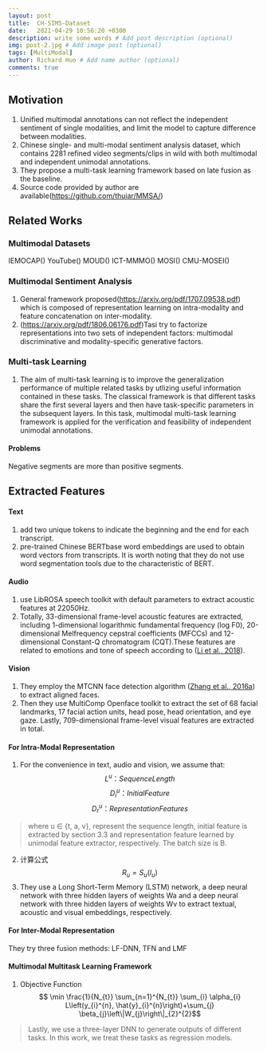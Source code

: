 ```yaml
---
layout: post
title:  CH-SIMS-Dataset
date:   2021-04-29 10:56:20 +0300
description: write some words # Add post description (optional)
img: post-2.jpg # Add image post (optional)
tags: [MultiModal]
author: Richard Huo # Add name author (optional)
comments: true
---
```


## Motivation
1. Unified multimodal annotations can not reflect the independent sentiment of single modalities, and limit the model to capture difference between modalities.
2. Chinese single- and multi-modal sentiment analysis dataset, which contains 2281 refined video segments/clips in wild with both multimodal and independent unimodal annotations.
3. They propose a multi-task learning framework based on late fusion as the baseline.
4. Source code provided by author are available(https://github.com/thuiar/MMSA/)

## Related Works

### Multimodal Datasets
IEMOCAP()
YouTube()
MOUD()
ICT-MMMO()
MOSI()
CMU-MOSEI()

### Multimodal Sentiment Analysis
1. General framework proposed(https://arxiv.org/pdf/1707.09538.pdf) which is composed of representation learning on intra-modality and feature concatenation on inter-modality.
2. (https://arxiv.org/pdf/1806.06176.pdf)Tasi try to factorize representations into two sets of independent factors: multimodal discriminative and modality-specific generative factors. 

### Multi-task Learning
1. The aim of multi-task learning is to improve the generalization performance of multiple related tasks by utlizing useful information contained in these tasks. The classical framework is that different tasks share the first several layers and then have task-specific parameters in the subsequent layers. In this task, multimodal multi-task learning framework is applied for the verification and feasibility of independent unimodal annotations.

#### Problems
Negative segments are more than positive segments. 

## Extracted Features
#### Text
1. add two unique tokens to indicate the beginning and the end for each transcript.
2. pre-trained Chinese BERTbase word embeddings are used to obtain word vectors from transcripts. It is worth noting that they do not use word segmentation tools due to the characteristic of BERT.

#### Audio
1. use LibROSA speech toolkit with default parameters to extract acoustic features at 22050Hz.
2. Totally, 33-dimensional frame-level acoustic features are extracted, including 1-dimensional logarithmic fundamental frequency (log F0), 20-dimensional Melfrequency cepstral coefficients (MFCCs) and 12-dimensional Constant-Q chromatogram (CQT).These features are related to emotions and tone of speech according to ([Li et al., 2018](https://hcsi.cs.tsinghua.edu.cn/Paper/Paper18/MM-LIRUNNAN.pdf)).

#### Vision
1. They employ the MTCNN face detection algorithm ([Zhang et al., 2016a](https://arxiv.org/ftp/arxiv/papers/1604/1604.02878.pdf)) to extract aligned faces.
2. Then they use MultiComp Openface toolkit to extract the set of 68 facial landmarks, 17 facial action units, head pose, head orientation, and eye gaze. Lastly, 709-dimensional frame-level visual features are extracted in total.

#### For Intra-Modal Representation
1. For the convenience in text, audio and vision, we assume that:
$$L^{u}：Sequence Length$$
$$ D_{i}^{u}：Initial Feature$$
$$ D_{r}^{u}：RepresentationFeatures$$
> where u ∈ {t, a, v}, represent the sequence length,
initial feature is extracted by section 3.3
and representation feature learned by unimodal
feature extractor, respectively. The batch size is B.
2. 计算公式
$$R_{u}=S_{u}\left(I_{u}\right) $$
1. They use a Long Short-Term Memory (LSTM)
network, a deep neural network with three hidden
layers of weights Wa and a deep neural network
with three hidden layers of weights Wv to extract
textual, acoustic and visual embeddings, respectively.


#### For Inter-Modal Representation
They try three fusion methods: LF-DNN, TFN and LMF

#### Multimodal Multitask Learning Framework 
1. Objective Function
$$ \min \frac{1}{N_{t}} \sum_{n=1}^{N_{t}} \sum_{i} \alpha_{i} L\left(y_{i}^{n}, \hat{y}_{i}^{n}\right)+\sum_{j} \beta_{j}\left\|W_{j}\right\|_{2}^{2}$$
> Lastly, we use a three-layer DNN to generate
outputs of different tasks. In this work, we treat
these tasks as regression models.
